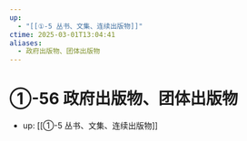 ```yaml
---
up:
  - "[[①-5 丛书、文集、连续出版物]]"
ctime: 2025-03-01T13:04:41
aliases:
  - 政府出版物、团体出版物
---
```


# ①-56 政府出版物、团体出版物

- up: [[①-5 丛书、文集、连续出版物]]
